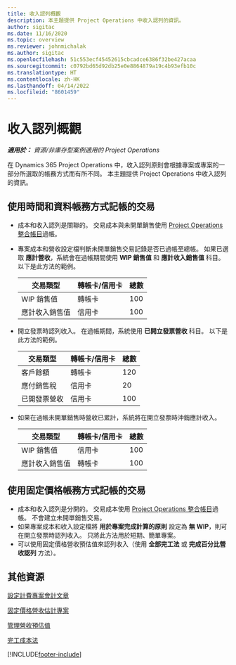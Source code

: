 ```yaml
---
title: 收入認列概觀
description: 本主題提供 Project Operations 中收入認列的資訊。
author: sigitac
ms.date: 11/16/2020
ms.topic: overview
ms.reviewer: johnmichalak
ms.author: sigitac
ms.openlocfilehash: 51c553ecf45452615cbcadce6386f32be427acaa
ms.sourcegitcommit: c0792bd65d92db25e0e8864879a19c4b93efb10c
ms.translationtype: HT
ms.contentlocale: zh-HK
ms.lasthandoff: 04/14/2022
ms.locfileid: "8601459"
---
```

# <a name="revenue-recognition-overview"></a>收入認列概觀

_**適用於：** 資源/非庫存型案例適用的 Project Operations_

在 Dynamics 365 Project Operations 中，收入認列原則會根據專案或專案的一部分所選取的帳務方式而有所不同。 本主題提供 Project Operations 中收入認列的資訊。

## <a name="transactions-accounted-using-time-and-material-billing-method"></a>使用時間和資料帳務方式記帳的交易

- 成本和收入認列是關聯的。 交易成本與未開單銷售使用 [Project Operations 整合帳目](../project-accounting/project-operations-integration-journal.md)過帳。
- 專案成本和營收設定檔判斷未開單銷售交易記錄是否已過帳至總帳。 如果已選取 **應計營收**，系統會在過帳期間使用 **WIP 銷售值** 和 **應計收入銷售值** 科目。 以下是此方法的範例。  

  | 交易類型 | 轉帳卡/信用卡 | 總數 |
  | --- | --- | --- |
  | WIP 銷售值 | 轉帳卡 | 100 |
  | 應計收入銷售值 | 信用卡 | 100 |

- 開立發票時認列收入。 在過帳期間，系統使用 **已開立發票營收** 科目。 以下是此方法的範例。  

  | 交易類型 | 轉帳卡/信用卡 | 總數 |
  | --- | --- | --- |
  | 客戶餘額 | 轉帳卡 | 120 |
  | 應付銷售稅 | 信用卡 | 20 |
  | 已開發票營收 | 信用卡 | 100 |

- 如果在過帳未開單銷售時營收已累計，系統將在開立發票時沖銷應計收入。

  | 交易類型 | 轉帳卡/信用卡 | 總數 |
  | --- | --- | --- |
  | WIP 銷售值 | 信用卡 | 100 |
  | 應計收入銷售值 | 轉帳卡 | 100 |

## <a name="transactions-accounted-using-the-fixed-price-billing-method"></a>使用固定價格帳務方式記帳的交易

- 成本和收入認列是分開的。 交易成本使用 [Project Operations 整合帳目](../project-accounting/project-operations-integration-journal.md)過帳。 不會建立未開單銷售交易。
- 如果專案成本和收入設定檔將 **用於專案完成計算的原則** 設定為 **無 WIP**，則可在開立發票時認列收入。 只將此方法用於短期、簡單專案。
- 可以使用固定價格營收預估值來認列收入（使用 **全部完工法** 或 **完成百分比營收認列** 方法）。

## <a name="additional-resources"></a>其他資源
[設定計費專案會計文章](../project-accounting/configure-accounting-billable-projects.md)

[固定價格營收估計專案](rev-rec-percentage-completion-method.md)

[管理營收預估值](rev-rec-completed-contract-method.md)

[完工成本法](cost-complete-methods.md)


[!INCLUDE[footer-include](../includes/footer-banner.md)]